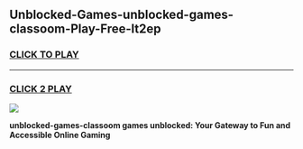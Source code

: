 
## Unblocked-Games-unblocked-games-classoom-Play-Free-lt2ep
<h3>
<a href="https://premium76.site?title=unblocked-games-classoom&ref=22A">CLICK TO PLAY</a></h3>
<hr>

<h3>
<a href="https://premium76.site?title=unblocked-games-classoom&ref=22A">CLICK 2 PLAY</a>
  
</h3>

<a href="https://premium76.site?title=unblocked-games-classoom&ref=22A"><img src="https://clearcache.store/games.png"></a>


**unblocked-games-classoom games unblocked: Your Gateway to Fun and Accessible Online Gaming**
